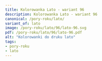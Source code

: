 ```yaml
---
title: Kolorowanka Lato - wariant 96
description: Kolorowanka Lato - wariant 96
canonical: /pory-roku/lato/
variant_of: lato
image: /pory-roku/lato/96/lato-96.svg
pdf: /pory-roku/lato/96/lato-96.pdf
alt: "Kolorowanki do druku lato"
tags:
- pory-roku
- lato
---
```

